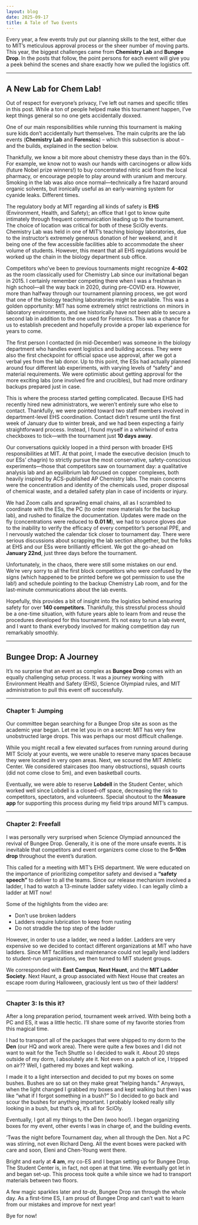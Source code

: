 ```yaml
---
layout: blog
date: 2025-09-17
title: A Tale of Two Events
---
```


Every year, a few events truly put our planning skills to the test, either due to MIT’s meticulous approval process or the sheer number of moving parts. This year, the biggest challenges came from **Chemistry Lab** and **Bungee Drop**. In the posts that follow, the point persons for each event will give you a peek behind the scenes and share exactly how we pulled the logistics off.  

---

## A New Lab for Chem Lab!

Out of respect for everyone’s privacy, I’ve left out names and specific titles in this post. While a ton of people helped make this tournament happen, I’ve kept things general so no one gets accidentally doxxed.  

One of our main responsibilities while running this tournament is making sure kids don’t accidentally hurt themselves. The main culprits are the lab events (**Chemistry Lab** and **Forensics**) – which this subsection is about – and the builds, explained in the section below.  

Thankfully, we know a bit more about chemistry these days than in the 60’s. For example, we know not to wash our hands with carcinogens or allow kids (future Nobel prize winners!) to buy concentrated nitric acid from the local pharmacy, or encourage people to play around with uranium and mercury. Smoking in the lab was also once normal—technically a fire hazard around organic solvents, but ironically useful as an early-warning system for cyanide leaks. Different times.  

The regulatory body at MIT regarding all kinds of safety is **EHS** (Environment, Health, and Safety); an office that I got to know quite intimately through frequent communication leading up to the tournament. The choice of location was critical for both of these SciOly events. Chemistry Lab was held in one of MIT’s teaching biology laboratories, due to the instructor’s extremely generous donation of her weekend, and it being one of the few accessible facilities able to accommodate the sheer volume of students. However, this meant that all EHS regulations would be worked up the chain in the biology department sub office.  

Competitors who’ve been to previous tournaments might recognize **4-402** as the room classically used for Chemistry Lab since our invitational began in 2015. I certainly remember competing there when I was a freshman in high school—all the way back in 2020, during pre-COVID era. However, more than halfway through our tournament planning process, we got word that one of the biology teaching laboratories might be available. This was a golden opportunity: MIT has some extremely strict restrictions on minors in laboratory environments, and we historically have not been able to secure a second lab in addition to the one used for Forensics. This was a chance for us to establish precedent and hopefully provide a proper lab experience for years to come.  

The first person I contacted (in mid-December) was someone in the biology department who handles event logistics and building access. They were also the first checkpoint for official space use approval, after we got a verbal yes from the lab donor. Up to this point, the ESs had actually planned around four different lab experiments, with varying levels of “safety” and material requirements. We were optimistic about getting approval for the more exciting labs (one involved fire and crucibles), but had more ordinary backups prepared just in case.  

This is where the process started getting complicated. Because EHS had recently hired new administrators, we weren’t entirely sure who else to contact. Thankfully, we were pointed toward two staff members involved in department-level EHS coordination. Contact didn’t resume until the first week of January due to winter break, and we had been expecting a fairly straightforward process. Instead, I found myself in a whirlwind of extra checkboxes to tick—with the tournament just **10 days away**.  

Our conversations quickly looped in a third person with broader EHS responsibilities at MIT. At that point, I made the executive decision (much to our ESs’ chagrin) to strictly pursue the most conservative, safety-conscious experiments—those that competitors saw on tournament day: a qualitative analysis lab and an equilibrium lab focused on copper complexes, both heavily inspired by ACS-published AP Chemistry labs. The main concerns were the concentration and identity of the chemicals used, proper disposal of chemical waste, and a detailed safety plan in case of incidents or injury.  

We had Zoom calls and sprawling email chains, all as I scrambled to coordinate with the ESs, the PC (to order more materials for the backup lab), and rushed to finalize the documentation. Updates were made on the fly (concentrations were reduced to **0.01 M**), we had to source gloves due to the inability to verify the efficacy of every competitor’s personal PPE, and I nervously watched the calendar tick closer to tournament day. There were serious discussions about scrapping the lab section altogether, but the folks at EHS and our ESs were brilliantly efficient. We got the go-ahead on **January 22nd**, just three days before the tournament.  

Unfortunately, in the chaos, there were still some mistakes on our end. We’re very sorry to all the first block competitors who were confused by the signs (which happened to be printed before we got permission to use the lab!) and schedule pointing to the backup Chemistry Lab room, and for the last-minute communications about the lab events.  

Hopefully, this provides a bit of insight into the logistics behind ensuring safety for over **140 competitors**. Thankfully, this stressful process should be a one-time situation, with future years able to learn from and reuse the procedures developed for this tournament. It’s not easy to run a lab event, and I want to thank everybody involved for making competition day run remarkably smoothly.  

---

## Bungee Drop: A Journey

It’s no surprise that an event as complex as **Bungee Drop** comes with an equally challenging setup process. It was a journey working with Environment Health and Safety (EHS), Science Olympiad rules, and MIT administration to pull this event off successfully.  

---

### Chapter 1: Jumping

Our committee began searching for a Bungee Drop site as soon as the academic year began. Let me let you in on a secret: MIT has very few unobstructed large drops. This was perhaps our most difficult challenge.  

While you might recall a few elevated surfaces from running around during MIT Scioly at your events, we were unable to reserve many spaces because they were located in very open areas. Next, we scoured the MIT Athletic Center. We considered staircases (too many obstructions), squash courts (did not come close to 5m), and even basketball courts.  

Eventually, we were able to reserve **Lobdell** in the Student Center, which worked well since Lobdell is a closed-off space, decreasing the risk to competitors, spectators, and volunteers. Special shoutout to the **Measure app** for supporting this process during my field trips around MIT’s campus.  

---

### Chapter 2: Freefall

I was personally very surprised when Science Olympiad announced the revival of Bungee Drop. Generally, it is one of the more unsafe events. It is inevitable that competitors and event organizers come close to the **5–10m drop** throughout the event’s duration.  

This called for a meeting with MIT’s EHS department. We were educated on the importance of prioritizing competitor safety and devised a **“safety speech”** to deliver to all the teams. Since our release mechanism involved a ladder, I had to watch a 13-minute ladder safety video. I can legally climb a ladder at MIT now!  

Some of the highlights from the video are:  
- Don’t use broken ladders  
- Ladders require lubrication to keep from rusting  
- Do not straddle the top step of the ladder  

However, in order to use a ladder, we need a ladder. Ladders are very expensive so we decided to contact different organizations at MIT who have ladders. Since MIT facilities and maintenance could not legally lend ladders to student-run organizations, we then turned to MIT student groups.  

We corresponded with **East Campus**, **Next Haunt**, and the **MIT Ladder Society**. Next Haunt, a group associated with Next House that creates an escape room during Halloween, graciously lent us two of their ladders!  

---

### Chapter 3: Is this it?

After a long preparation period, tournament week arrived. With being both a PC and ES, it was a little hectic. I’ll share some of my favorite stories from this magical time.  

I had to transport all of the packages that were shipped to my dorm to the **Den** (our HQ and work area). There were quite a few boxes and I did not want to wait for the Tech Shuttle so I decided to walk it. About 20 steps outside of my dorm, I absolutely ate it. Not even on a patch of ice, I tripped on air?? Well, I gathered my boxes and kept walking.  

I made it to a light intersection and decided to put my boxes on some bushes. Bushes are so sat on they make great “helping hands.” Anyways, when the light changed I grabbed my boxes and kept walking but then I was like “what if I forgot something in a bush?” So I decided to go back and scour the bushes for anything important. I probably looked really silly looking in a bush, but that’s ok, it’s all for SciOly.  

Eventually, I got all my things to the Den (woo hoo!). I began organizing boxes for my event, other events I was in charge of, and the building events.  

‘Twas the night before Tournament day, when all through the Den. Not a PC was stirring, not even Richard Deng. All the event boxes were packed with care and soon, Eleni and Chen-Young went there.  

Bright and early at **4 am**, my co-ES and I began setting up for Bungee Drop. The Student Center is, in fact, not open at that time. We eventually got let in and began set-up. This process took quite a while since we had to transport materials between two floors.  

A few magic sparkles later and *ta-da*, Bungee Drop ran through the whole day. As a first-time ES, I am proud of Bungee Drop and can’t wait to learn from our mistakes and improve for next year!  

Bye for now!  
